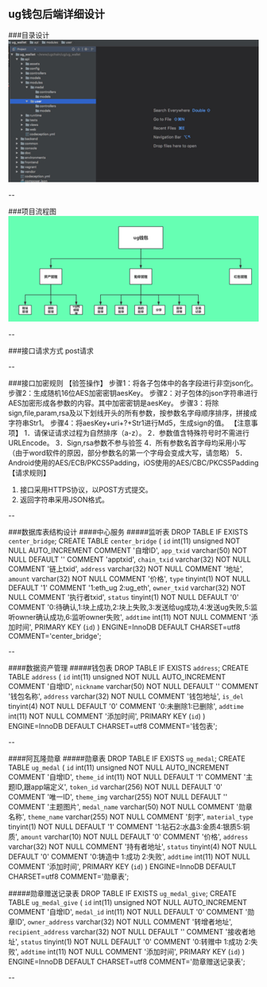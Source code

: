 ## ug钱包后端详细设计
###目录设计
![](目录.jpeg)

--

###项目流程图
![ug钱包流程图 -1-](ug钱包流程图.png)

--

###接口请求方式
 post请求
 
 --
 
###接口加密规则
【验签操作】
步骤1：将各子包体中的各字段进行非空json化。
步骤2：生成随机16位AES加密密钥aesKey。
步骤2：对子包体的json字符串进行AES加密形成各参数的内容。其中加密密钥是aesKey。
步骤3：将除sign,file,param,rsa及以下划线开头的所有参数，按参数名字母顺序排序，拼接成字符串Str1。
步骤4：将aesKey+uri+?+Str1进行Md5，生成sign的值。
【注意事项】
1．请保证请求过程为自然排序（a-z）。
2．参数值含特殊符号时不需进行URLEncode。
3．Sign,rsa参数不参与验签
4．所有参数名首字母均采用小写（由于word软件的原因，部分参数名的第一个字母会变成大写，请忽略）
5．Android使用的AES/ECB/PKCS5Padding，iOS使用的AES/CBC/PKCS5Padding
【请求规则】
1. 接口采用HTTPS协议，以POST方式提交。
2. 返回字符串采用JSON格式。

--

###数据库表结构设计
####中心服务
#####监听表
    DROP TABLE IF EXISTS `center_bridge`;
    CREATE TABLE `center_bridge` (
      `id` int(11) unsigned NOT NULL AUTO_INCREMENT COMMENT '自增ID',
      `app_txid` varchar(50) NOT NULL DEFAULT '' COMMENT 'apptxid',
      `chain_txid` varchar(32) NOT NULL COMMENT '链上txid',
      `address` varchar(32) NOT NULL COMMENT '地址',
      `amount` varchar(32) NOT NULL COMMENT '价格',
      `type` tinyint(1) NOT NULL DEFAULT '1' COMMENT '1:eth_ug 2:ug_eth',
      `owner_txid` varchar(32) NOT NULL COMMENT '执行者txid',
      `status` tinyint(1) NOT NULL DEFAULT '0' COMMENT '0:待确认,1:块上成功,2:块上失败,3:发送给ug成功,4:发送ug失败,5:监听owner确认成功,6:监听owner失败',
      `addtime` int(11) NOT NULL COMMENT '添加时间',
      PRIMARY KEY (`id`)
    ) ENGINE=InnoDB DEFAULT CHARSET=utf8 COMMENT='center_bridge';

--
   
####数据资产管理
#####钱包表
    DROP TABLE IF EXISTS `address`;
    CREATE TABLE `address` (
      `id` int(11) unsigned NOT NULL AUTO_INCREMENT COMMENT '自增ID',
      `nickname` varchar(50) NOT NULL DEFAULT '' COMMENT '钱包名称',
      `address` varchar(32) NOT NULL COMMENT '钱包地址',
      `is_del` tinyint(4) NOT NULL DEFAULT '0' COMMENT '0:未删除1:已删除',
      `addtime` int(11) NOT NULL COMMENT '添加时间',
      PRIMARY KEY (`id`)
    ) ENGINE=InnoDB DEFAULT CHARSET=utf8 COMMENT='钱包表';

--

####阿瓦隆勋章
#####勋章表
    DROP TABLE IF EXISTS `ug_medal`;
    CREATE TABLE `ug_medal` (
      `id` int(11) unsigned NOT NULL AUTO_INCREMENT COMMENT '自增ID',
      `theme_id` int(11) NOT NULL DEFAULT '1' COMMENT '主题ID,跟app端定义',
      `token_id` varchar(256) NOT NULL DEFAULT '0' COMMENT '唯一ID',
      `theme_img` varchar(255) NOT NULL DEFAULT '' COMMENT '主题图片',
      `medal_name` varchar(50) NOT NULL  COMMENT '勋章名称',
      `theme_name` varchar(255) NOT NULL  COMMENT '刻字',
      `material_type` tinyint(1) NOT NULL DEFAULT '1' COMMENT '1:钻石2:水晶3:金质4:银质5:铜质',
      `amount` varchar(10) NOT NULL DEFAULT '0'  COMMENT '价格',
      `address` varchar(32) NOT NULL  COMMENT '持有者地址',
      `status` tinyint(4) NOT NULL DEFAULT '0' COMMENT '0:铸造中 1:成功 2:失败',
      `addtime` int(11) NOT NULL COMMENT '添加时间',
      PRIMARY KEY (`id`)
    ) ENGINE=InnoDB DEFAULT CHARSET=utf8 COMMENT='勋章表';

#####勋章赠送记录表
    DROP TABLE IF EXISTS `ug_medal_give`;
    CREATE TABLE `ug_medal_give` (
      `id` int(11) unsigned NOT NULL AUTO_INCREMENT COMMENT '自增ID',
      `medal_id` int(11) NOT NULL DEFAULT '0' COMMENT '勋章ID',
      `owner_address` varchar(32) NOT NULL  COMMENT '转增者地址',
      `recipient_address` varchar(32) NOT NULL DEFAULT ''  COMMENT '接收者地址',
      `status` tinyint(1) NOT NULL DEFAULT '0' COMMENT '0:转赠中 1:成功 2:失败',
      `addtime` int(11) NOT NULL COMMENT '添加时间',
      PRIMARY KEY (`id`)
    ) ENGINE=InnoDB DEFAULT CHARSET=utf8 COMMENT='勋章赠送记录表';

--


